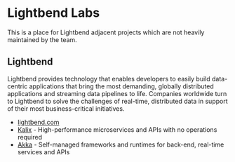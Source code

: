 # Lightbend Labs

This is a place for Lightbend adjacent projects which are not heavily maintained by the team.

## Lightbend

Lightbend provides technology that enables developers to easily build data-centric applications that bring the most demanding, globally distributed applications and streaming data pipelines to life. Companies worldwide turn to Lightbend to solve the challenges of real-time, distributed data in support of their most business-critical initiatives.

* [lightbend.com](https://lightbend.com)
* [Kalix](https://www.kalix.io/) - High-performance microservices and APIs with no operations required
* [Akka](https://www.lightbend.com/akka) - Self-managed frameworks and runtimes for back-end, real-time services and APIs
